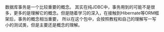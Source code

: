 数据库事务是一个比较重要的概念。
其实在纯JDBC中，事务用到的可能不是很多，更多的是理解它的概念。但是随着学习的深入，在接触到Hibernate等ORM框架后，事务的概念相当重要，
所以在这个包中，会按照教程和自己的理解写一写小的测试类，但是主要还是概念的理解。